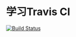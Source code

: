 # 学习Travis CI
[![Build Status](https://www.travis-ci.org/MRZHL/CILearn.svg?branch=master)](https://www.travis-ci.org/MRZHL/CILearn)
